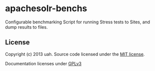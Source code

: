 apachesolr-benchs
=================

Configurable benchmarking Script for running Stress tests to Sites, and dump results to files.


## License
Copyright (c) 2013 uah.
Source code licensed under the [MIT license](LICENSE-MIT "MIT License").

Documentation licenses under [GPLv3](http://www.gnu.org/licenses/gpl-3.0.html "GPLv3")
